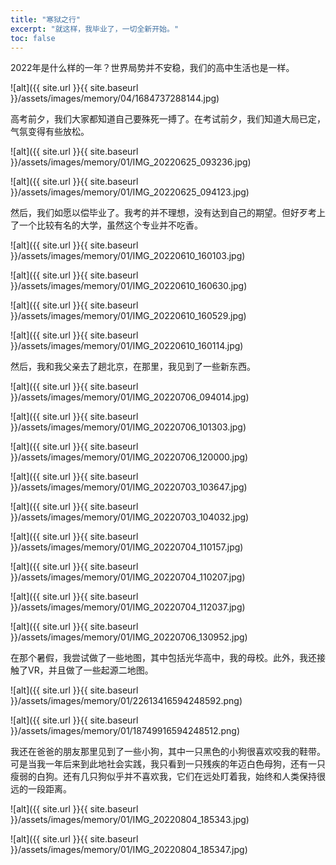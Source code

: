 ```yaml
---
title: "寒狱之行"
excerpt: "就这样，我毕业了，一切全新开始。"
toc: false
---
```


2022年是什么样的一年？世界局势并不安稳，我们的高中生活也是一样。

![alt]({{ site.url }}{{ site.baseurl }}/assets/images/memory/04/1684737288144.jpg)

高考前夕，我们大家都知道自己要殊死一搏了。在考试前夕，我们知道大局已定，气氛变得有些放松。

![alt]({{ site.url }}{{ site.baseurl }}/assets/images/memory/01/IMG_20220625_093236.jpg)

![alt]({{ site.url }}{{ site.baseurl }}/assets/images/memory/01/IMG_20220625_094123.jpg)

然后，我们如愿以偿毕业了。我考的并不理想，没有达到自己的期望。但好歹考上了一个比较有名的大学，虽然这个专业并不吃香。

![alt]({{ site.url }}{{ site.baseurl }}/assets/images/memory/01/IMG_20220610_160103.jpg)

![alt]({{ site.url }}{{ site.baseurl }}/assets/images/memory/01/IMG_20220610_160630.jpg)

![alt]({{ site.url }}{{ site.baseurl }}/assets/images/memory/01/IMG_20220610_160529.jpg)

![alt]({{ site.url }}{{ site.baseurl }}/assets/images/memory/01/IMG_20220610_160114.jpg)

然后，我和我父亲去了趟北京，在那里，我见到了一些新东西。

![alt]({{ site.url }}{{ site.baseurl }}/assets/images/memory/01/IMG_20220706_094014.jpg)

![alt]({{ site.url }}{{ site.baseurl }}/assets/images/memory/01/IMG_20220706_101303.jpg)

![alt]({{ site.url }}{{ site.baseurl }}/assets/images/memory/01/IMG_20220706_120000.jpg)

![alt]({{ site.url }}{{ site.baseurl }}/assets/images/memory/01/IMG_20220703_103647.jpg)

![alt]({{ site.url }}{{ site.baseurl }}/assets/images/memory/01/IMG_20220703_104032.jpg)

![alt]({{ site.url }}{{ site.baseurl }}/assets/images/memory/01/IMG_20220704_110157.jpg)

![alt]({{ site.url }}{{ site.baseurl }}/assets/images/memory/01/IMG_20220704_110207.jpg)

![alt]({{ site.url }}{{ site.baseurl }}/assets/images/memory/01/IMG_20220704_112037.jpg)

![alt]({{ site.url }}{{ site.baseurl }}/assets/images/memory/01/IMG_20220706_130952.jpg)

在那个暑假，我尝试做了一些地图，其中包括光华高中，我的母校。此外，我还接触了VR，并且做了一些起源二地图。

![alt]({{ site.url }}{{ site.baseurl }}/assets/images/memory/01/22613416594248592.png)

![alt]({{ site.url }}{{ site.baseurl }}/assets/images/memory/01/18749916594248512.png)

我还在爸爸的朋友那里见到了一些小狗，其中一只黑色的小狗很喜欢咬我的鞋带。可是当我一年后来到此地社会实践，我只看到一只残疾的年迈白色母狗，还有一只瘦弱的白狗。还有几只狗似乎并不喜欢我，它们在远处盯着我，始终和人类保持很远的一段距离。

![alt]({{ site.url }}{{ site.baseurl }}/assets/images/memory/01/IMG_20220804_185343.jpg)

![alt]({{ site.url }}{{ site.baseurl }}/assets/images/memory/01/IMG_20220804_185347.jpg)





